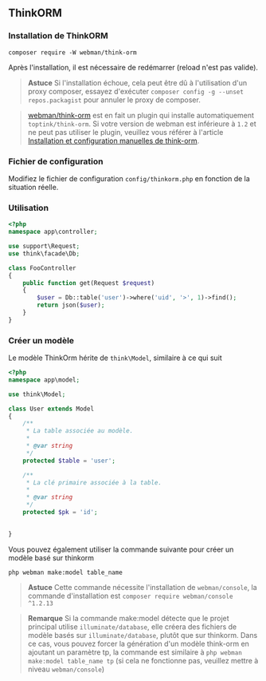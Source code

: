 ## ThinkORM

### Installation de ThinkORM

`composer require -W webman/think-orm`

Après l'installation, il est nécessaire de redémarrer (reload n'est pas valide).

> **Astuce**
> Si l'installation échoue, cela peut être dû à l'utilisation d'un proxy composer, essayez d'exécuter `composer config -g --unset repos.packagist` pour annuler le proxy de composer.

> [webman/think-orm](https://www.workerman.net/plugin/14) est en fait un plugin qui installe automatiquement `toptink/think-orm`. Si votre version de webman est inférieure à `1.2` et ne peut pas utiliser le plugin, veuillez vous référer à l'article [Installation et configuration manuelles de think-orm](https://www.workerman.net/a/1289).

### Fichier de configuration
Modifiez le fichier de configuration `config/thinkorm.php` en fonction de la situation réelle.

### Utilisation

```php
<?php
namespace app\controller;

use support\Request;
use think\facade\Db;

class FooController
{
    public function get(Request $request)
    {
        $user = Db::table('user')->where('uid', '>', 1)->find();
        return json($user);
    }
}
```

### Créer un modèle

Le modèle ThinkOrm hérite de `think\Model`, similaire à ce qui suit
```php
<?php
namespace app\model;

use think\Model;

class User extends Model
{
    /**
     * La table associée au modèle.
     *
     * @var string
     */
    protected $table = 'user';

    /**
     * La clé primaire associée à la table.
     *
     * @var string
     */
    protected $pk = 'id';

    
}
```

Vous pouvez également utiliser la commande suivante pour créer un modèle basé sur thinkorm
```shell
php webman make:model table_name
```

> **Astuce**
> Cette commande nécessite l'installation de `webman/console`, la commande d'installation est `composer require webman/console ^1.2.13`

> **Remarque**
> Si la commande make:model détecte que le projet principal utilise `illuminate/database`, elle créera des fichiers de modèle basés sur `illuminate/database`, plutôt que sur thinkorm. Dans ce cas, vous pouvez forcer la génération d'un modèle think-orm en ajoutant un paramètre tp, la commande est similaire à `php webman make:model table_name tp` (si cela ne fonctionne pas, veuillez mettre à niveau `webman/console`)
